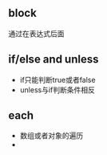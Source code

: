 ## block
通过在表达式后面
## if/else and unless
- if只能判断true或者false
- unless与if判断条件相反
## each
- 数组或者对象的遍历
- 